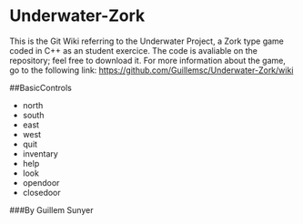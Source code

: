 # Underwater-Zork
This is the Git Wiki referring to the Underwater Project, a Zork type game coded in C++ as an student exercice. The code is avaliable on the repository; feel free to download it. For more information about the game, go to the following link: https://github.com/Guillemsc/Underwater-Zork/wiki

##BasicControls
- north
- south
- east
- west
- quit
- inventary
- help
- look
- opendoor
- closedoor

###By Guillem Sunyer

